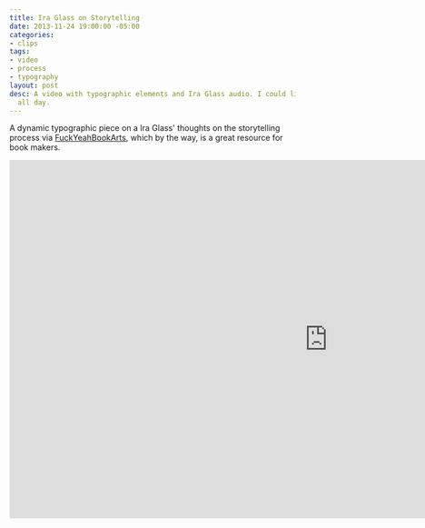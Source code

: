 ```yaml
---
title: Ira Glass on Storytelling
date: 2013-11-24 19:00:00 -05:00
categories:
- clips
tags:
- video
- process
- typography
layout: post
desc: A video with typographic elements and Ira Glass audio. I could listen to him
  all day.
---
```


A dynamic typographic piece on a Ira Glass' thoughts on the storytelling process via <a href="http://fuckyeahbookarts.tumblr.com/post/39789883708/bookuse-having-good-taste" target="_blank">FuckYeahBookArts</a>, which by the way, is a great resource for book makers.
<iframe src="http://player.vimeo.com/video/24715531?title=0&amp;byline=0&amp;portrait=0" width="1120" height="631" frameborder="0" webkitAllowFullScreen mozallowfullscreen allowFullScreen></iframe>